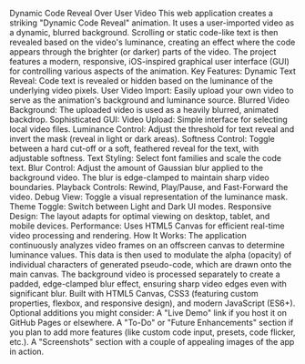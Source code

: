 Dynamic Code Reveal Over User Video
This web application creates a striking "Dynamic Code Reveal" animation. It uses a user-imported video as a dynamic, blurred background. Scrolling or static code-like text is then revealed based on the video's luminance, creating an effect where the code appears through the brighter (or darker) parts of the video.
The project features a modern, responsive, iOS-inspired graphical user interface (GUI) for controlling various aspects of the animation.
Key Features:
Dynamic Text Reveal: Code text is revealed or hidden based on the luminance of the underlying video pixels.
User Video Import: Easily upload your own video to serve as the animation's background and luminance source.
Blurred Video Background: The uploaded video is used as a heavily blurred, animated backdrop.
Sophisticated GUI:
Video Upload: Simple interface for selecting local video files.
Luminance Control: Adjust the threshold for text reveal and invert the mask (reveal in light or dark areas).
Softness Control: Toggle between a hard cut-off or a soft, feathered reveal for the text, with adjustable softness.
Text Styling: Select font families and scale the code text.
Blur Control: Adjust the amount of Gaussian blur applied to the background video. The blur is edge-clamped to maintain sharp video boundaries.
Playback Controls: Rewind, Play/Pause, and Fast-Forward the video.
Debug View: Toggle a visual representation of the luminance mask.
Theme Toggle: Switch between Light and Dark UI modes.
Responsive Design: The layout adapts for optimal viewing on desktop, tablet, and mobile devices.
Performance: Uses HTML5 Canvas for efficient real-time video processing and rendering.
How It Works:
The application continuously analyzes video frames on an offscreen canvas to determine luminance values. This data is then used to modulate the alpha (opacity) of individual characters of generated pseudo-code, which are drawn onto the main canvas. The background video is processed separately to create a padded, edge-clamped blur effect, ensuring sharp video edges even with significant blur.
Built with HTML5 Canvas, CSS3 (featuring custom properties, flexbox, and responsive design), and modern JavaScript (ES6+).
Optional additions you might consider:
A "Live Demo" link if you host it on GitHub Pages or elsewhere.
A "To-Do" or "Future Enhancements" section if you plan to add more features (like custom code input, presets, code flicker, etc.).
A "Screenshots" section with a couple of appealing images of the app in action.
